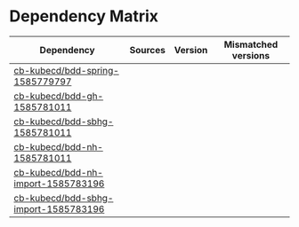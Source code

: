 # Dependency Matrix

Dependency | Sources | Version | Mismatched versions
---------- | ------- | ------- | -------------------
[cb-kubecd/bdd-spring-1585779797](https://github.com/cb-kubecd/bdd-spring-1585779797.git) |  | []() | 
[cb-kubecd/bdd-gh-1585781011](https://github.com/cb-kubecd/bdd-gh-1585781011.git) |  | []() | 
[cb-kubecd/bdd-sbhg-1585781011](https://github.com/cb-kubecd/bdd-sbhg-1585781011.git) |  | []() | 
[cb-kubecd/bdd-nh-1585781011](https://github.com/cb-kubecd/bdd-nh-1585781011.git) |  | []() | 
[cb-kubecd/bdd-nh-import-1585783196](https://github.com/cb-kubecd/bdd-nh-import-1585783196.git) |  | []() | 
[cb-kubecd/bdd-sbhg-import-1585783196](https://github.com/cb-kubecd/bdd-sbhg-import-1585783196.git) |  | []() | 
